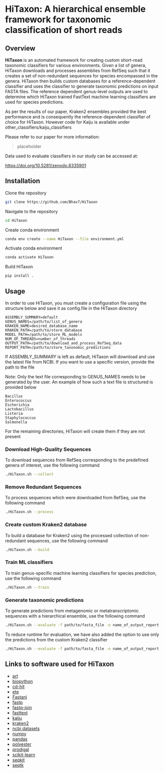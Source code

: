 # HiTaxon: A hierarchical ensemble framework for taxonomic classification of short reads

## Overview

**HiTaxon** is an automated framework for creating custom short-read taxonomic classifiers for various environments. Given a list of genera, HiTaxon downloads and processes assemblies from RefSeq such that it creates a set of non-redundant sequences for species encompassed in the genera. HiTaxon then builds custom databases for a reference-dependent classifier and uses the classifier to generate taxonomic predictions on input FASTA files. The reference dependent genus-level outputs are used to determine which HiTaxon trained FastText machine learning classifiers are used for species predictions.

As per the results of our paper, Kraken2 ensembles provided the best performance and is consequently the reference-dependent classifier of choice for HiTaxon. However code for Kaiju is available under other_classifiers/kaiju_classifiers

Please refer to our paper for more information:

> placeholder

Data used to evaluate classifiers in our study can be accessed at: 

https://doi.org/10.5281/zenodo.8335901


## Installation

Clone the repository
```bash
git clone https://github.com/Bhav7/HiTaxon
```
Navigate to the repository
```bash
cd HiTaxon
```
Create conda environment
```bash
conda env create --name HiTaxon --file environment.yml
```
Activate conda environment 
```bash
conda activate HiTaxon
```
Build HiTaxon
```bash
pip install .
```

## Usage

In order to use HiTaxon, you must create a configuration file using the structure below and save it as config.file in the HiTaxon directory

```
ASSEMBLY_SUMMARY=default
GENUS_NAMES=/path/to/list_of_genera
KRAKEN_NAME=desired_database_name
KRAKEN_PATH=/path/to/store_database
MODEL_PATH=/path/to/store_ML_models
NUM_OF_THREADS=number_of_threads
OUTPUT_PATH=/path/to/download_and_process_RefSeq_data
REPORT_PATH=/path/to/store_taxonomic_predictions
```

If ASSEMBLY_SUMMARY is left as default, HiTaxon will download and use the latest file from NCBI. If you want to use a specific version, provide the path to the file

Note: Only the text file corresponding to GENUS_NAMES needs to be generated by the user. An example of how such a text file is structured is provided below

```
Bacillus
Enterococcus
Escherichia
Lactobacillus
Listeria
Staphylococcus
Salmonella
```

For the remaining directories, HiTaxon will create them if they are not present

### Download High-Quality Sequences

To download sequences from RefSeq corresponding to the predefined genera of interest, use the following command

```bash
./HiTaxon.sh --collect
```

### Remove Redundant Sequences

To process sequences which were downloaded from RefSeq, use the following command

```bash
./HiTaxon.sh --process
```

### Create custom Kraken2 database

To build a database for Kraken2 using the processed collection of non-redundant sequences, use the following command

```bash
./HiTaxon.sh --build
```

### Train ML classifiers

To train genus-specific machine learning classifiers for species prediction, use the following command

```bash
./HiTaxon.sh --train
```

### Generate taxonomic predictions

To generate predictions from metagenomic or metatranscriptomic sequences with a hierarchical ensemble, use the following command

```bash
./HiTaxon.sh --evaluate -f path/to/fasta_file -o name_of_output_report -m Ensemble
```

To reduce runtime for evaluation, we have also added the option to use only the predictions from the custom Kraken2 classifier

```bash
./HiTaxon.sh --evaluate -f path/to/fasta_file -o name_of_output_report -m Kraken2
```

## Links to software used for HiTaxon
- [art](https://anaconda.org/bioconda/art)
- [biopython](https://github.com/biopython/biopython)
- [cd-hit](https://github.com/weizhongli/cdhit)
- [ete](https://github.com/etetoolkit/ete)
- [Fastani](https://github.com/ParBLiSS/FastANI)
- [fastp](https://github.com/OpenGene/fastp)
- [fastq-join](https://github.com/brwnj/fastq-join)
- [fasttext](https://github.com/facebookresearch/fastText)
- [kaiju](https://github.com/bioinformatics-centre/kaiju)
- [kraken2](https://github.com/DerrickWood/kraken2)
- [ncbi datasets](https://github.com/ncbi/datasets)
- [numpy](https://github.com/numpy/numpy)
- [pandas](https://github.com/pandas-dev/pandas)
- [polyester](https://github.com/alyssafrazee/polyester)
- [prodigal](https://github.com/hyattpd/Prodigal)
- [scikit-learn](https://github.com/scikit-learn/scikit-learn)
- [seqkit](https://github.com/shenwei356/seqkit)
- [seqtk](https://github.com/lh3/seqtk)
